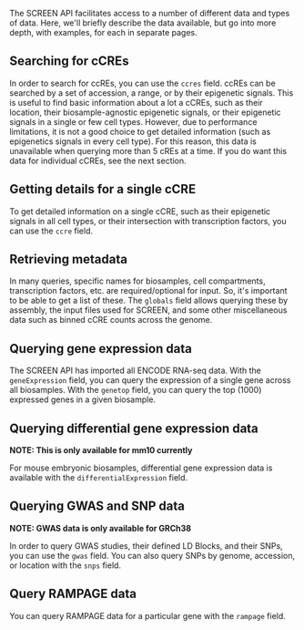 The SCREEN API facilitates access to a number of different data and types of
data. Here, we'll briefly describe the data available, but go into more depth,
with examples, for each in separate pages.

## Searching for cCREs

In order to search for ccREs, you can use the `ccres` field. ccREs can be
searched by a set of accession, a range, or by their epigenetic signals. This is
useful to find basic information about a lot a cCREs, such as their location,
their biosample-agnostic epigenetic signals, or their epigenetic signals in a
single or few cell types. However, due to performance limitations, it is not a
good choice to get detailed information (such as epigenetics signals in every
cell type). For this reason, this data is unavailable when querying more than 5
cREs at a time. If you do want this data for individual cCREs, see the next
section.

## Getting details for a single cCRE

To get detailed information on a single cCRE, such as their epigenetic signals
in all cell types, or their intersection with transcription factors, you can use
the `ccre` field.

## Retrieving metadata

In many queries, specific names for biosamples, cell compartments, transcription
factors, etc. are required/optional for input. So, it's important to be able to
get a list of these. The `globals` field allows querying these by assembly, the
input files used for SCREEN, and some other miscellaneous data such as binned
cCRE counts across the genome.

## Querying gene expression data

The SCREEN API has imported all ENCODE RNA-seq data. With the `geneExpression`
field, you can query the expression of a single gene across all biosamples. With
the `genetop` field, you can query the top (1000) expressed genes in a given
biosample.

## Querying differential gene expression data

**NOTE: This is only available for mm10 currently**

For mouse embryonic biosamples, differential gene expression data is available
with the `differentialExpression` field.

## Querying GWAS and SNP data

**NOTE: GWAS data is only available for GRCh38**

In order to query GWAS studies, their defined LD Blocks, and their SNPs, you can
use the `gwas` field. You can also query SNPs by genome, accession, or location
with the `snps` field.

## Query RAMPAGE data

You can query RAMPAGE data for a particular gene with the `rampage` field.
